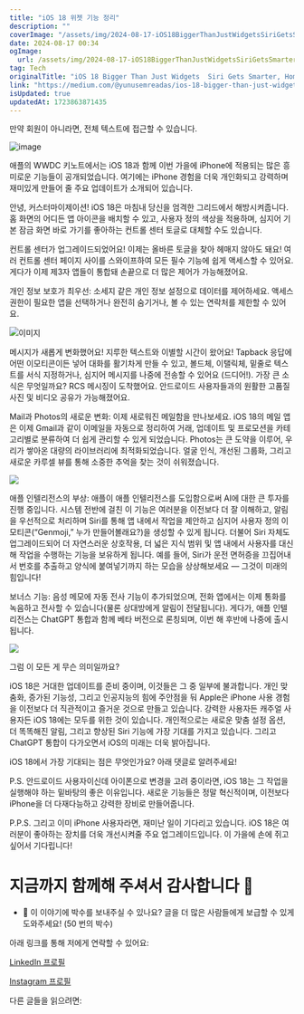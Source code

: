 ```yaml
---
title: "iOS 18 위젯 기능 정리"
description: ""
coverImage: "/assets/img/2024-08-17-iOS18BiggerThanJustWidgetsSiriGetsSmarterHomescreenGetsGroovier_0.png"
date: 2024-08-17 00:34
ogImage:
  url: /assets/img/2024-08-17-iOS18BiggerThanJustWidgetsSiriGetsSmarterHomescreenGetsGroovier_0.png
tag: Tech
originalTitle: "iOS 18 Bigger Than Just Widgets  Siri Gets Smarter, Homescreen Gets Groovier"
link: "https://medium.com/@yunusemreadas/ios-18-bigger-than-just-widgets-siri-gets-smarter-homescreen-gets-groovier-4b93e470c745"
isUpdated: true
updatedAt: 1723863871435
---
```


만약 회원이 아니라면, 전체 텍스트에 접근할 수 있습니다.

![image](/assets/img/2024-08-17-iOS18BiggerThanJustWidgetsSiriGetsSmarterHomescreenGetsGroovier_0.png)

애플의 WWDC 키노트에서는 iOS 18과 함께 이번 가을에 iPhone에 적용되는 많은 흥미로운 기능들이 공개되었습니다. 여기에는 iPhone 경험을 더욱 개인화되고 강력하며 재미있게 만들어 줄 주요 업데이트가 소개되어 있습니다.

안녕, 커스터마이제이션! iOS 18은 마침내 당신을 엄격한 그리드에서 해방시켜줍니다. 홈 화면의 어디든 앱 아이콘을 배치할 수 있고, 사용자 정의 색상을 적용하며, 심지어 기본 잠금 화면 바로 가기를 좋아하는 컨트롤 센터 토글로 대체할 수도 있습니다.

<div class="content-ad"></div>

컨트롤 센터가 업그레이드되었어요! 이제는 올바른 토글을 찾아 헤매지 않아도 돼요! 여러 컨트롤 센터 페이지 사이를 스와이프하여 모든 필수 기능에 쉽게 액세스할 수 있어요. 게다가 이제 제3자 앱들이 통합돼 손끝으로 더 많은 제어가 가능해졌어요.

개인 정보 보호가 최우선: 소세지 같은 개인 정보 설정으로 데이터를 제어하세요. 액세스 권한이 필요한 앱을 선택하거나 완전히 숨기거나, 볼 수 있는 연락처를 제한할 수 있어요.

![이미지](/assets/img/2024-08-17-iOS18BiggerThanJustWidgetsSiriGetsSmarterHomescreenGetsGroovier_1.png)

메시지가 새롭게 변화했어요! 지루한 텍스트와 이별할 시간이 왔어요! Tapback 응답에 어떤 이모티콘이든 넣어 대화를 활기차게 만들 수 있고, 볼드체, 이탤릭체, 밑줄로 텍스트를 서식 지정하거나, 심지어 메시지를 나중에 전송할 수 있어요 (드디어!). 가장 큰 소식은 무엇일까요? RCS 메시징이 도착했어요. 안드로이드 사용자들과의 원활한 고품질 사진 및 비디오 공유가 가능해졌어요.

<div class="content-ad"></div>

Mail과 Photos의 새로운 변화: 이제 새로워진 메일함을 만나보세요. iOS 18의 메일 앱은 이제 Gmail과 같이 이메일을 자동으로 정리하여 거래, 업데이트 및 프로모션을 카테고리별로 분류하여 더 쉽게 관리할 수 있게 되었습니다. Photos는 큰 도약을 이루어, 우리가 쌓아온 대량의 라이브러리에 최적화되었습니다. 얼굴 인식, 개선된 그룹화, 그리고 새로운 카루셀 뷰를 통해 소중한 추억을 찾는 것이 쉬워졌습니다.

<img src="/assets/img/2024-08-17-iOS18BiggerThanJustWidgetsSiriGetsSmarterHomescreenGetsGroovier_2.png" />

애플 인텔리전스의 부상: 애플이 애플 인텔리전스를 도입함으로써 AI에 대한 큰 투자를 진행 중입니다. 시스템 전반에 걸친 이 기능은 여러분을 이전보다 더 잘 이해하고, 알림을 우선적으로 처리하며 Siri를 통해 앱 내에서 작업을 제안하고 심지어 사용자 정의 이모티콘(“Genmoji,” 누가 만들어볼래요?)을 생성할 수 있게 됩니다. 더불어 Siri 자체도 업그레이드되어 더 자연스러운 상호작용, 더 넓은 지식 범위 및 앱 내에서 사용자를 대신해 작업을 수행하는 기능을 보유하게 됩니다. 예를 들어, Siri가 운전 면허증을 끄집어내서 번호를 추출하고 양식에 붙여넣기까지 하는 모습을 상상해보세요 — 그것이 미래의 힘입니다!

보너스 기능: 음성 메모에 자동 전사 기능이 추가되었으며, 전화 앱에서는 이제 통화를 녹음하고 전사할 수 있습니다(물론 상대방에게 알림이 전달됩니다). 게다가, 애플 인텔리전스는 ChatGPT 통합과 함께 베타 버전으로 론칭되며, 이번 해 후반에 나중에 출시됩니다.

<div class="content-ad"></div>

<img src="/assets/img/2024-08-17-iOS18BiggerThanJustWidgetsSiriGetsSmarterHomescreenGetsGroovier_3.png" />

그럼 이 모든 게 무슨 의미일까요?

iOS 18은 거대한 업데이트를 준비 중이며, 이것들은 그 중 일부에 불과합니다. 개인 맞춤화, 증가된 기능성, 그리고 인공지능의 힘에 주안점을 둬 Apple은 iPhone 사용 경험을 이전보다 더 직관적이고 즐거운 것으로 만들고 있습니다. 강력한 사용자든 캐주얼 사용자든 iOS 18에는 모두를 위한 것이 있습니다. 개인적으로는 새로운 맞춤 설정 옵션, 더 똑똑해진 알림, 그리고 향상된 Siri 기능에 가장 기대를 가지고 있습니다. 그리고 ChatGPT 통합이 다가오면서 iOS의 미래는 더욱 밝아집니다.

iOS 18에서 가장 기대되는 점은 무엇인가요? 아래 댓글로 알려주세요!

<div class="content-ad"></div>

P.S. 안드로이드 사용자이신데 아이폰으로 변경을 고려 중이라면, iOS 18는 그 작업을 실행해야 하는 밑바탕의 좋은 이유입니다. 새로운 기능들은 정말 혁신적이며, 이전보다 iPhone을 더 다재다능하고 강력한 장비로 만들어줍니다.

P.P.S. 그리고 이미 iPhone 사용자라면, 재미난 일이 기다리고 있습니다. iOS 18은 여러분이 좋아하는 장치를 더욱 개선시켜줄 주요 업그레이드입니다. 이 가을에 손에 쥐고 싶어서 기다립니다!

# 지금까지 함께해 주셔서 감사합니다 🎉

- 👏 이 이야기에 박수를 보내주실 수 있나요? 글을 더 많은 사람들에게 보급할 수 있게 도와주세요! (50 번의 박수)

<div class="content-ad"></div>

아래 링크를 통해 저에게 연락할 수 있어요:

[LinkedIn 프로필](https://www.linkedin.com/in/yunus-emre-ada%C5%9F-212200174/)

[Instagram 프로필](https://www.instagram.com/emreyadas/)

다른 글들을 읽으려면:
